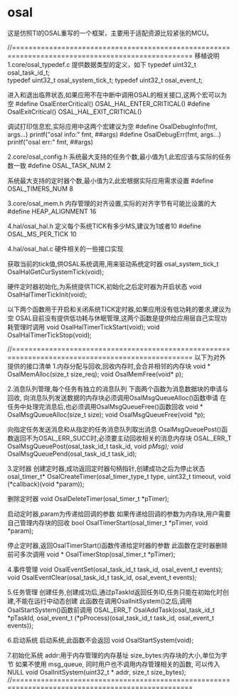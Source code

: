 # osal

这是仿照TI的OSAL重写的一个框架，主要用于适配资源比较紧张的MCU。

//==================================================================================================
移植说明
1.core/osal_typedef.c
  提供数据类型的定义，如下
  typedef uint32_t osal_task_id_t;       
  typedef uint32_t osal_system_tick_t;
  typedef uint32_t osal_event_t;

  进入和退出临界状态,如果应用不在中断中调用OSAL的相关接口,这两个宏可以为空
  #define OsalEnterCritical()   OSAL_HAL_ENTER_CRITICAL()
  #define OsalExitCritical()    OSAL_HAL_EXIT_CRITICAL()

  调试打印信息宏,实际应用中这两个宏建议为空
  #define OsalDebugInfo(fmt, args...) printf("osal info:" fmt, ##args)
  #define OsalDebugErr(fmt, args...)  printf("osal err:" fmt, ##args)


2.core/osal_config.h
  系统最大支持的任务个数,最小值为1,此宏应该与实际的任务数一致
  #define OSAL_TASK_NUM       2    

  系统最大支持的定时器个数,最小值为2,此宏根据实际应用需求设置
  #define OSAL_TIMERS_NUM     8    


3.core/osal_mem.h
  内存管理的对齐设置,实际的对齐字节有可能比设置的大
  #define HEAP_ALIGNMENT				16


4.hal/osal_hal.h
  定义每个系统TICK有多少MS,建议为1或者10
  #define OSAL_MS_PER_TICK    10   

4.hal/osal_hal.c
  硬件相关的一些接口实现

  获取当前的tick值,供OSAL系统调用,用来驱动系统定时器
  osal_system_tick_t OsalHalGetCurSystemTick(void);

  硬件定时器初始化,为系统提供TICK,初始化之后定时器为开启状态
  void OsalHalTimerTickInit(void);
  
  以下两个函数用于开启和关闭系统TICK定时器,如果应用没有低功耗的要求,建议为空
  OSAL目前没有提供低功耗与休眠管理,这两个函数是提供给应用层自己实现功耗管理时调用
  void OsalHalTimerTickStart(void);
  void OsalHalTimerTickStop(void);

//==================================================================================================
以下为对外提供的接口清单
1.内存分配与回收,回收内存时,会合并相邻的内存块
  void * OsalMemAlloc(size_t size_req);
  void OsalMemFree(void* p);
 

2.消息队列管理,每个任务有独立的消息队列
  下面两个函数为消息数据块的申请与回收,
  向消息队列发送数据的内存块必须调用OsalMsgQueueAlloc()函数申请
  在任务中处理完消息后,也必须调用OsalMsgQueueFree()函数回收
  void * OsalMsgQueueAlloc(size_t size);
  void OsalMsgQueueFree(void *p);

  向指定任务发送消息和从指定的任务消息队列取出消息
  OsalMsgQueuePost()函数返回不为OSAL_ERR_SUCC时,必须要主动回收相关的消息内存块
  OSAL_ERR_T OsalMsgQueuePost(osal_task_id_t task_id, void *pMsg);
  void* OsalMsgQueuePend(osal_task_id_t task_id);
 

3.定时器
  创建定时器,成功返回定时器句柄指针,创建成功之后为停止状态
  osal_timer_t* OsalCreateTimer(osal_timer_type_t type, uint32_t timeout, void (*callback)(void *param));
  
  删除定时器
  void OsalDeleteTimer(osal_timer_t *pTimer);

  启动定时器,param为传递给回调的参数
  如果传递给回调的参数为内存块,用户需要自己管理内存块的回收
  bool OsalTimerStart(osal_timer_t *pTimer, void *param);

  停止定时器,返回OsalTimerStart()函数传递给定时器的参数
  此函数在定时器删除前可多次调用
  void * OsalTimerStop(osal_timer_t *pTimer);
  

4.事件管理
  void OsalEventSet(osal_task_id_t task_id, osal_event_t events);
  void OsalEventClear(osal_task_id_t task_id, osal_event_t events);
 

5.任务管理
  创建任务,创建成功后,通过pTaskId返回任务ID,任务只能在初始化时创建,不能在运行中动态创建
  此函数在调用OsalInitSystem()之后,调用OsalStartSystem()函数前调用
  OSAL_ERR_T OsalAddTask(osal_task_id_t *pTaskId, osal_event_t (*pProcess)(osal_task_id_t task_id, osal_event_t events));


6.启动系统
  启动系统,此函数不会返回
  void OsalStartSystem(void);


7.初始化系统
  addr:用于内存管理的内存基址
  size_bytes:内存块的大小,单位为字节
  如果不使用 msg_queue, 同时用户也不调用内存管理相关的函数, 可以传入NULL
  void OsalInitSystem(uint32_t * addr, size_t size_bytes);
//==================================================================================================